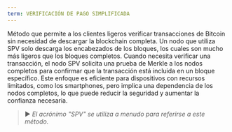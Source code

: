 ```yaml
---
term: VERIFICACIÓN DE PAGO SIMPLIFICADA
---
```


Método que permite a los clientes ligeros verificar transacciones de Bitcoin sin necesidad de descargar la blockchain completa. Un nodo que utiliza SPV solo descarga los encabezados de los bloques, los cuales son mucho más ligeros que los bloques completos. Cuando necesita verificar una transacción, el nodo SPV solicita una prueba de Merkle a los nodos completos para confirmar que la transacción está incluida en un bloque específico. Este enfoque es eficiente para dispositivos con recursos limitados, como los smartphones, pero implica una dependencia de los nodos completos, lo que puede reducir la seguridad y aumentar la confianza necesaria.

> ► *El acrónimo "SPV" se utiliza a menudo para referirse a este método.*